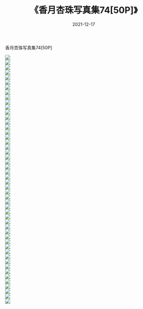 ﻿---
layout: post
title:  《香月杏珠写真集74[50P]》
date:   2021-12-17
img: http://img.660000.xyz/Sharelink/性感/2021/香月杏珠写真集74[50P]/000.jpg
categories: [美女, 清纯, 唯美]
---

香月杏珠写真集74[50P]

  ![](http://img.660000.xyz/Sharelink/性感/2021/香月杏珠写真集74[50P]/001.jpg) <br> ![](http://img.660000.xyz/Sharelink/性感/2021/香月杏珠写真集74[50P]/002.jpg) <br> ![](http://img.660000.xyz/Sharelink/性感/2021/香月杏珠写真集74[50P]/003.jpg) <br> ![](http://img.660000.xyz/Sharelink/性感/2021/香月杏珠写真集74[50P]/004.jpg) <br> ![](http://img.660000.xyz/Sharelink/性感/2021/香月杏珠写真集74[50P]/005.jpg) <br> ![](http://img.660000.xyz/Sharelink/性感/2021/香月杏珠写真集74[50P]/006.jpg) <br> ![](http://img.660000.xyz/Sharelink/性感/2021/香月杏珠写真集74[50P]/007.jpg) <br> ![](http://img.660000.xyz/Sharelink/性感/2021/香月杏珠写真集74[50P]/008.jpg) <br> ![](http://img.660000.xyz/Sharelink/性感/2021/香月杏珠写真集74[50P]/009.jpg) <br> ![](http://img.660000.xyz/Sharelink/性感/2021/香月杏珠写真集74[50P]/010.jpg) <br> ![](http://img.660000.xyz/Sharelink/性感/2021/香月杏珠写真集74[50P]/011.jpg) <br> ![](http://img.660000.xyz/Sharelink/性感/2021/香月杏珠写真集74[50P]/012.jpg) <br> ![](http://img.660000.xyz/Sharelink/性感/2021/香月杏珠写真集74[50P]/013.jpg) <br> ![](http://img.660000.xyz/Sharelink/性感/2021/香月杏珠写真集74[50P]/014.jpg) <br> ![](http://img.660000.xyz/Sharelink/性感/2021/香月杏珠写真集74[50P]/015.jpg) <br> ![](http://img.660000.xyz/Sharelink/性感/2021/香月杏珠写真集74[50P]/016.jpg) <br> ![](http://img.660000.xyz/Sharelink/性感/2021/香月杏珠写真集74[50P]/017.jpg) <br> ![](http://img.660000.xyz/Sharelink/性感/2021/香月杏珠写真集74[50P]/018.jpg) <br> ![](http://img.660000.xyz/Sharelink/性感/2021/香月杏珠写真集74[50P]/019.jpg) <br> ![](http://img.660000.xyz/Sharelink/性感/2021/香月杏珠写真集74[50P]/020.jpg) <br> ![](http://img.660000.xyz/Sharelink/性感/2021/香月杏珠写真集74[50P]/021.jpg) <br> ![](http://img.660000.xyz/Sharelink/性感/2021/香月杏珠写真集74[50P]/022.jpg) <br> ![](http://img.660000.xyz/Sharelink/性感/2021/香月杏珠写真集74[50P]/023.jpg) <br> ![](http://img.660000.xyz/Sharelink/性感/2021/香月杏珠写真集74[50P]/024.jpg) <br> ![](http://img.660000.xyz/Sharelink/性感/2021/香月杏珠写真集74[50P]/025.jpg) <br> ![](http://img.660000.xyz/Sharelink/性感/2021/香月杏珠写真集74[50P]/026.jpg) <br> ![](http://img.660000.xyz/Sharelink/性感/2021/香月杏珠写真集74[50P]/027.jpg) <br> ![](http://img.660000.xyz/Sharelink/性感/2021/香月杏珠写真集74[50P]/028.jpg) <br> ![](http://img.660000.xyz/Sharelink/性感/2021/香月杏珠写真集74[50P]/029.jpg) <br> ![](http://img.660000.xyz/Sharelink/性感/2021/香月杏珠写真集74[50P]/030.jpg) <br> ![](http://img.660000.xyz/Sharelink/性感/2021/香月杏珠写真集74[50P]/031.jpg) <br> ![](http://img.660000.xyz/Sharelink/性感/2021/香月杏珠写真集74[50P]/032.jpg) <br> ![](http://img.660000.xyz/Sharelink/性感/2021/香月杏珠写真集74[50P]/033.jpg) <br> ![](http://img.660000.xyz/Sharelink/性感/2021/香月杏珠写真集74[50P]/034.jpg) <br> ![](http://img.660000.xyz/Sharelink/性感/2021/香月杏珠写真集74[50P]/035.jpg) <br> ![](http://img.660000.xyz/Sharelink/性感/2021/香月杏珠写真集74[50P]/036.jpg) <br> ![](http://img.660000.xyz/Sharelink/性感/2021/香月杏珠写真集74[50P]/037.jpg) <br> ![](http://img.660000.xyz/Sharelink/性感/2021/香月杏珠写真集74[50P]/038.jpg) <br> ![](http://img.660000.xyz/Sharelink/性感/2021/香月杏珠写真集74[50P]/039.jpg) <br> ![](http://img.660000.xyz/Sharelink/性感/2021/香月杏珠写真集74[50P]/040.jpg) <br> ![](http://img.660000.xyz/Sharelink/性感/2021/香月杏珠写真集74[50P]/041.jpg) <br> ![](http://img.660000.xyz/Sharelink/性感/2021/香月杏珠写真集74[50P]/042.jpg) <br> ![](http://img.660000.xyz/Sharelink/性感/2021/香月杏珠写真集74[50P]/043.jpg) <br> ![](http://img.660000.xyz/Sharelink/性感/2021/香月杏珠写真集74[50P]/044.jpg) <br> ![](http://img.660000.xyz/Sharelink/性感/2021/香月杏珠写真集74[50P]/045.jpg) <br> ![](http://img.660000.xyz/Sharelink/性感/2021/香月杏珠写真集74[50P]/046.jpg) <br> ![](http://img.660000.xyz/Sharelink/性感/2021/香月杏珠写真集74[50P]/047.jpg) <br> ![](http://img.660000.xyz/Sharelink/性感/2021/香月杏珠写真集74[50P]/048.jpg) <br> ![](http://img.660000.xyz/Sharelink/性感/2021/香月杏珠写真集74[50P]/049.jpg) <br> ![](http://img.660000.xyz/Sharelink/性感/2021/香月杏珠写真集74[50P]/050.jpg) <br>
